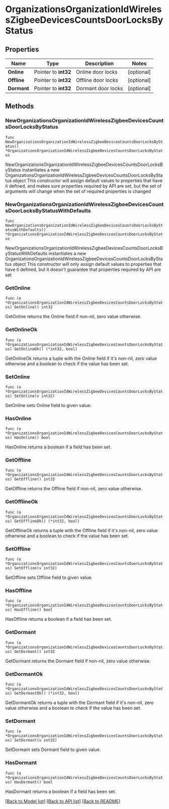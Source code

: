 # OrganizationsOrganizationIdWirelessZigbeeDevicesCountsDoorLocksByStatus

## Properties

Name | Type | Description | Notes
------------ | ------------- | ------------- | -------------
**Online** | Pointer to **int32** | Online door locks | [optional] 
**Offline** | Pointer to **int32** | Offline door locks | [optional] 
**Dormant** | Pointer to **int32** | Dormant door locks | [optional] 

## Methods

### NewOrganizationsOrganizationIdWirelessZigbeeDevicesCountsDoorLocksByStatus

`func NewOrganizationsOrganizationIdWirelessZigbeeDevicesCountsDoorLocksByStatus() *OrganizationsOrganizationIdWirelessZigbeeDevicesCountsDoorLocksByStatus`

NewOrganizationsOrganizationIdWirelessZigbeeDevicesCountsDoorLocksByStatus instantiates a new OrganizationsOrganizationIdWirelessZigbeeDevicesCountsDoorLocksByStatus object
This constructor will assign default values to properties that have it defined,
and makes sure properties required by API are set, but the set of arguments
will change when the set of required properties is changed

### NewOrganizationsOrganizationIdWirelessZigbeeDevicesCountsDoorLocksByStatusWithDefaults

`func NewOrganizationsOrganizationIdWirelessZigbeeDevicesCountsDoorLocksByStatusWithDefaults() *OrganizationsOrganizationIdWirelessZigbeeDevicesCountsDoorLocksByStatus`

NewOrganizationsOrganizationIdWirelessZigbeeDevicesCountsDoorLocksByStatusWithDefaults instantiates a new OrganizationsOrganizationIdWirelessZigbeeDevicesCountsDoorLocksByStatus object
This constructor will only assign default values to properties that have it defined,
but it doesn't guarantee that properties required by API are set

### GetOnline

`func (o *OrganizationsOrganizationIdWirelessZigbeeDevicesCountsDoorLocksByStatus) GetOnline() int32`

GetOnline returns the Online field if non-nil, zero value otherwise.

### GetOnlineOk

`func (o *OrganizationsOrganizationIdWirelessZigbeeDevicesCountsDoorLocksByStatus) GetOnlineOk() (*int32, bool)`

GetOnlineOk returns a tuple with the Online field if it's non-nil, zero value otherwise
and a boolean to check if the value has been set.

### SetOnline

`func (o *OrganizationsOrganizationIdWirelessZigbeeDevicesCountsDoorLocksByStatus) SetOnline(v int32)`

SetOnline sets Online field to given value.

### HasOnline

`func (o *OrganizationsOrganizationIdWirelessZigbeeDevicesCountsDoorLocksByStatus) HasOnline() bool`

HasOnline returns a boolean if a field has been set.

### GetOffline

`func (o *OrganizationsOrganizationIdWirelessZigbeeDevicesCountsDoorLocksByStatus) GetOffline() int32`

GetOffline returns the Offline field if non-nil, zero value otherwise.

### GetOfflineOk

`func (o *OrganizationsOrganizationIdWirelessZigbeeDevicesCountsDoorLocksByStatus) GetOfflineOk() (*int32, bool)`

GetOfflineOk returns a tuple with the Offline field if it's non-nil, zero value otherwise
and a boolean to check if the value has been set.

### SetOffline

`func (o *OrganizationsOrganizationIdWirelessZigbeeDevicesCountsDoorLocksByStatus) SetOffline(v int32)`

SetOffline sets Offline field to given value.

### HasOffline

`func (o *OrganizationsOrganizationIdWirelessZigbeeDevicesCountsDoorLocksByStatus) HasOffline() bool`

HasOffline returns a boolean if a field has been set.

### GetDormant

`func (o *OrganizationsOrganizationIdWirelessZigbeeDevicesCountsDoorLocksByStatus) GetDormant() int32`

GetDormant returns the Dormant field if non-nil, zero value otherwise.

### GetDormantOk

`func (o *OrganizationsOrganizationIdWirelessZigbeeDevicesCountsDoorLocksByStatus) GetDormantOk() (*int32, bool)`

GetDormantOk returns a tuple with the Dormant field if it's non-nil, zero value otherwise
and a boolean to check if the value has been set.

### SetDormant

`func (o *OrganizationsOrganizationIdWirelessZigbeeDevicesCountsDoorLocksByStatus) SetDormant(v int32)`

SetDormant sets Dormant field to given value.

### HasDormant

`func (o *OrganizationsOrganizationIdWirelessZigbeeDevicesCountsDoorLocksByStatus) HasDormant() bool`

HasDormant returns a boolean if a field has been set.


[[Back to Model list]](../README.md#documentation-for-models) [[Back to API list]](../README.md#documentation-for-api-endpoints) [[Back to README]](../README.md)


